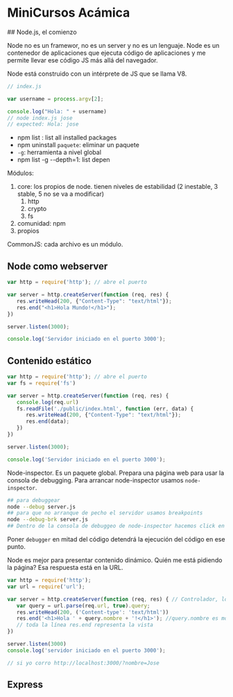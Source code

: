 # MiniCursos Acámica

## Node.js, el comienzo

Node no es un framewor, no es un server y no es un lenguaje. Node es un contenedor de aplicaciones que ejecuta código de aplicaciones y me permite llevar ese código JS más allá del navegador.

Node está construido con un intérprete de JS que se llama V8.

```js
// index.js

var username = process.argv[2];

console.log("Hola: " + username)
// node index.js jose
// expected: Hola: jose
```

- npm list : list all installed packages
- npm uninstall `paquete`: eliminar un paquete
- `-g`: herramienta a nivel global
- npm list -g --depth=1: list depen

Módulos:

1. core: los propios de node. tienen niveles de estabilidad (2 inestable, 3 stable, 5 no se va a modificar)
   1. http
   2. crypto
   3. fs
2. comunidad: npm
3. propios

CommonJS: cada archivo es un módulo.

## Node como webserver

```js
var http = require('http'); // abre el puerto

var server = http.createServer(function (req, res) {
   res.writeHead(200, {"Content-Type": "text/html"});
   res.end("<h1>Hola Mundo!</h1>");
})

server.listen(3000);

console.log('Servidor iniciado en el puerto 3000');
```

## Contenido estático

```js
var http = require('http'); // abre el puerto
var fs = require('fs')

var server = http.createServer(function (req, res) {
   console.log(req.url)
   fs.readFile('./public/index.html', function (err, data) {
      res.writeHead(200, {"Content-Type": "text/html"});
      res.end(data);
   })
})

server.listen(3000);

console.log('Servidor iniciado en el puerto 3000');
```

Node-inspector. Es un paquete global. Prepara una página web para usar la consola de debugging. Para arrancar node-inspector usamos `node-inspector`.

```bash
## para debuggear
node --debug server.js
## para que no arranque de pecho el servidor usamos breakpoints
node --debug-brk server.js
## Dentro de la consola de debuggeo de node-inspector hacemos click en la línea donde queremos que se detenga el código
```

Poner `debugger` en mitad del código detendrá la ejecución del código en ese punto.

Node es mejor para presentar contenido dinámico. Quién me está pidiendo la página? Esa respuesta está en la URL. 

```js
var http = require('http');
var url = require('url');

var server = http.createServer(function (req, res) { // Controlador, lo que dice es que cuando haya un pedido le voy a decir qué respuesta es la que se va a dar, es la que controla el flujo de nuestra app
   var query = url.parse(req.url, true).query;
   res.writeHead(200, ('Content-type': 'text/html'))
   res.end('<h1>Hola ' + query.nombre + '!</h1>'); //query.nombre es modelo; la lógica de negocios
   // toda la línea res.end representa la vista
})

server.listen(3000)
console.log('servidor iniciado en el puerto 3000');

// si yo corro http://localhost:3000/?nombre=Jose
```

## Express

